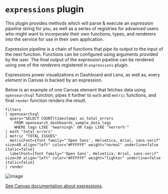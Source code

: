 # `expressions` plugin

This plugin provides methods which will parse & execute an _expression pipeline_
string for you, as well as a series of registries for advanced users who might
want to incorporate their own functions, types, and renderers into the service
for use in their own application.

Expression pipeline is a chain of functions that _pipe_ its output to the
input of the next function. Functions can be configured using arguments provided
by the user. The final output of the expression pipeline can be rendered using
one of the _renderers_ registered in `expressions` plugin.

Expressions power visualizations in Dashboard and Lens, as well as, every
_element_ in Canvas is backed by an expression.

Below is an example of one Canvas element that fetches data using `opensearchsql` function,
pipes it further to `math` and `metric` functions, and final `render` function
renders the result.

```
filters
| opensearchsql
  query="SELECT COUNT(timestamp) as total_errors
    FROM opensearch_dashboards_sample_data_logs
    WHERE tags LIKE '%warning%' OR tags LIKE '%error%'"
| math "total_errors"
| metric "TOTAL ISSUES"
  metricFont={font family="'Open Sans', Helvetica, Arial, sans-serif" size=48 align="left" color="#FFFFFF" weight="normal" underline=false italic=false}
  labelFont={font family="'Open Sans', Helvetica, Arial, sans-serif" size=30 align="left" color="#FFFFFF" weight="lighter" underline=false italic=false}
| render
```

![image](https://user-images.githubusercontent.com/9773803/74162514-3250a880-4c21-11ea-9e68-86f66862a183.png)

[See Canvas documentation about expressions](https://opensearch.org/docs/latest/dashboards/index/).
